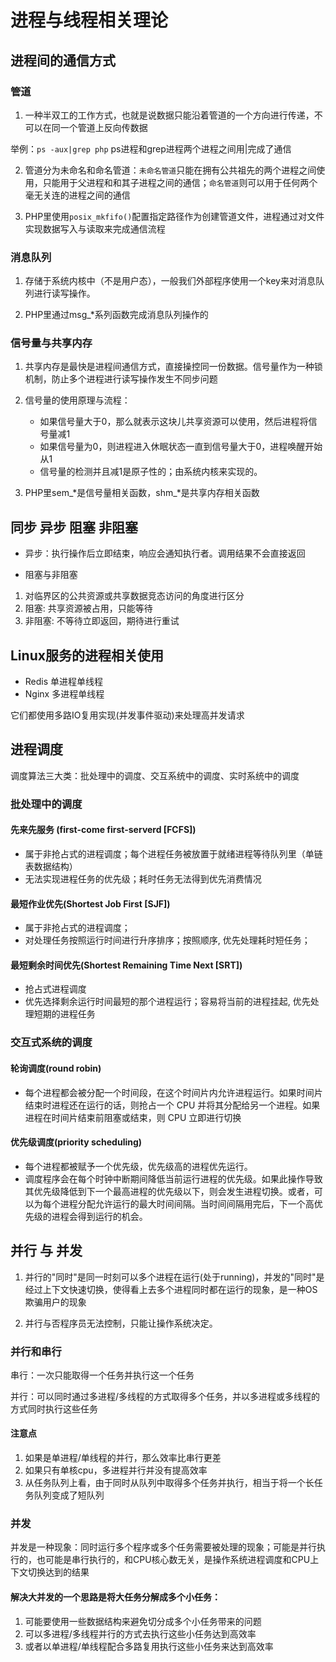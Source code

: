 # 进程与线程相关理论

## 进程间的通信方式

### 管道

1. 一种半双工的工作方式，也就是说数据只能沿着管道的一个方向进行传递，不可以在同一个管道上反向传数据

举例：`ps -aux|grep php` ps进程和grep进程两个进程之间用|完成了通信

2. 管道分为未命名和命名管道：`未命名管道`只能在拥有公共祖先的两个进程之间使用，只能用于父进程和和其子进程之间的通信；`命名管道`则可以用于任何两个毫无关连的进程之间的通信

3. PHP里使用`posix_mkfifo()`配置指定路径作为创建管道文件，进程通过对文件实现数据写入与读取来完成通信流程

### 消息队列

1. 存储于系统内核中（不是用户态），一般我们外部程序使用一个key来对消息队列进行读写操作。

2. PHP里通过msg_*系列函数完成消息队列操作的

### 信号量与共享内存

1. 共享内存是最快是进程间通信方式，直接操控同一份数据。信号量作为一种锁机制，防止多个进程进行读写操作发生不同步问题

2. 信号量的使用原理与流程：
    - 如果信号量大于0，那么就表示这块儿共享资源可以使用，然后进程将信号量减1
    - 如果信号量为0，则进程进入休眠状态一直到信号量大于0，进程唤醒开始从1
    - 信号量的检测并且减1是原子性的；由系统内核来实现的。

3. PHP里sem_*是信号量相关函数，shm_*是共享内存相关函数

## 同步 异步 阻塞 非阻塞

- 异步：执行操作后立即结束，响应会通知执行者。调用结果不会直接返回

- 阻塞与非阻塞

1. 对临界区的公共资源或共享数据竞态访问的角度进行区分
2. 阻塞: 共享资源被占用，只能等待
3. 非阻塞: 不等待立即返回，期待进行重试

## Linux服务的进程相关使用

- Redis 单进程单线程
- Nginx 多进程单线程

它们都使用多路IO复用实现(并发事件驱动)来处理高并发请求

## 进程调度

调度算法三大类：批处理中的调度、交互系统中的调度、实时系统中的调度

### 批处理中的调度

#### 先来先服务 (first-come first-serverd [FCFS])

- 属于非抢占式的进程调度；每个进程任务被放置于就绪进程等待队列里（单链表数据结构）
- 无法实现进程任务的优先级；耗时任务无法得到优先消费情况

#### 最短作业优先(Shortest Job First [SJF])

- 属于非抢占式的进程调度；
- 对处理任务按照运行时间进行升序排序；按照顺序, 优先处理耗时短任务；

#### 最短剩余时间优先(Shortest Remaining Time Next [SRT])

- 抢占式进程调度
- 优先选择剩余运行时间最短的那个进程运行；容易将当前的进程挂起, 优先处理短期的进程任务

### 交互式系统的调度

#### 轮询调度(round robin)

- 每个进程都会被分配一个时间段，在这个时间片内允许进程运行。如果时间片结束时进程还在运行的话，则抢占一个 CPU 并将其分配给另一个进程。如果进程在时间片结束前阻塞或结束，则 CPU 立即进行切换

#### 优先级调度(priority scheduling)

- 每个进程都被赋予一个优先级，优先级高的进程优先运行。
- 调度程序会在每个时钟中断期间降低当前运行进程的优先级。如果此操作导致其优先级降低到下一个最高进程的优先级以下，则会发生进程切换。或者，可以为每个进程分配允许运行的最大时间间隔。当时间间隔用完后，下一个高优先级的进程会得到运行的机会。


## 并行 与 并发

1. 并行的"同时"是同一时刻可以多个进程在运行(处于running)，并发的"同时"是经过上下文快速切换，使得看上去多个进程同时都在运行的现象，是一种OS欺骗用户的现象

2. 并行与否程序员无法控制，只能让操作系统决定。

### 并行和串行

串行：一次只能取得一个任务并执行这一个任务

并行：可以同时通过多进程/多线程的方式取得多个任务，并以多进程或多线程的方式同时执行这些任务

#### 注意点

1. 如果是单进程/单线程的并行，那么效率比串行更差
2. 如果只有单核cpu，多进程并行并没有提高效率
3. 从任务队列上看，由于同时从队列中取得多个任务并执行，相当于将一个长任务队列变成了短队列

### 并发

并发是一种现象：同时运行多个程序或多个任务需要被处理的现象；可能是并行执行的，也可能是串行执行的，和CPU核心数无关，是操作系统进程调度和CPU上下文切换达到的结果

#### 解决大并发的一个思路是将大任务分解成多个小任务：

1. 可能要使用一些数据结构来避免切分成多个小任务带来的问题
2. 可以多进程/多线程并行的方式去执行这些小任务达到高效率
3. 或者以单进程/单线程配合多路复用执行这些小任务来达到高效率
